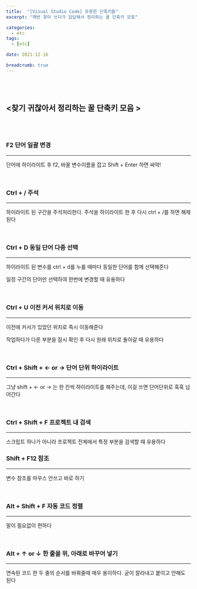 ```yaml
---
title:  "[Visual Studio Code] 유용한 단축키들"
excerpt: "매번 찾아 쓰다가 답답해서 정리하는 꿀 단축키 모음"

categories:
  - etc
tags:
  - [etc]

date: 2021-12-16

breadcrumb: true
---
```

<br><br>

## <찾기 귀찮아서 정리하는 꿀 단축키 모음 >
<br><br>


### F2       단어 일괄 변경
---

단어에 하이라이트 후 f2, 바꿀 변수이름을 잡고 Shift + Enter 하면 싸악!

<br>

### Ctrl + /       주석
---

하이라이트 된 구간을 주석처리한다. 주석을 하이라이트 한 후 다시 ctrl + /를 하면 해제된다

<br>


### Ctrl + D       동일 단어 다중 선택 
---

하이라이트 된 변수를 ctrl + d를 누를 때마다 동일한 단어를 함께 선택해준다

일정 구간의 단어만 선택하여 한번에 변경할 때 유용하다

<br>



### Ctrl + U       이전 커서 위치로 이동
---
이전에 커서가 있었던 위치로 즉시 이동해준다

작업하다가 다른 부분을 잠시 확인 후 다시 원래 위치로 돌아갈 때 유용하다

<br>




### Ctrl + Shift + ← or →       단어 단위 하이라이트
---
그냥 shift + ← or → 는 한 칸씩 하이라이트를 해주는데, 이걸 쓰면 단어단위로 훅훅 넘어간다

<br>



### Ctrl + Shift + F       프로젝트 내 검색 
---
스크립트 하나가 아니라 프로젝트 전체에서 특정 부분을 검색할 때 유용하다
<br>



### Shift + F12       참조 
---
변수 참조를 마우스 안쓰고 바로 하기 

<br>


### Alt + Shift + F       자동 코드 정렬 
---
말이 필요없이 편하다 

<br>



### Alt + ↑ or ↓       한 줄을 위, 아래로 바꾸어 넣기
---
연속된 코드 한 두 줄의 순서를 바꿔줄때 매우 용이하다. 굳이 잘라내고 붙이고 안해도 된다